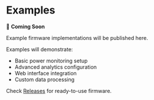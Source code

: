 # Examples

🚧 **Coming Soon**

Example firmware implementations will be published here.

Examples will demonstrate:

- Basic power monitoring setup
- Advanced analytics configuration
- Web interface integration
- Custom data processing

Check [Releases](https://github.com/robotdyn-dimmer/RBgrid/releases) for ready-to-use firmware.
